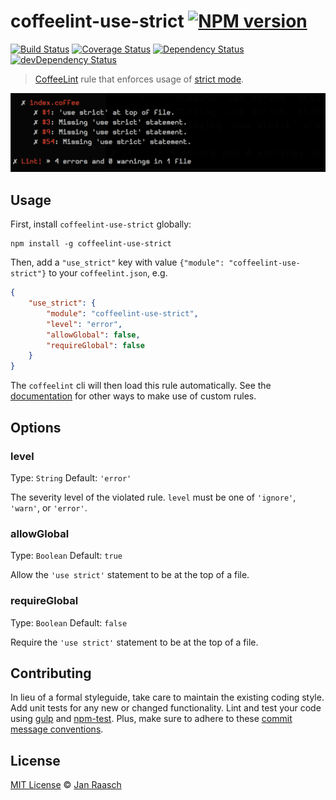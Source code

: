 # coffeelint-use-strict [![NPM version][npm-image]][npm-url]
[![Build Status][travis-image]][travis-url] [![Coverage Status][coveralls-image]][coveralls-url] [![Dependency Status][depstat-image]][depstat-url] [![devDependency Status][devdepstat-image]][devdepstat-url]

> [CoffeeLint][coffeelint] rule that enforces usage of [strict mode][moz-strictmode-doc].

![example-output](screenshot.png)

## Usage

First, install `coffeelint-use-strict` globally:

```shell
npm install -g coffeelint-use-strict
```

Then, add a `"use_strict"` key with value `{"module": "coffeelint-use-strict"}` to your `coffeelint.json`, e.g.

```json
{
    "use_strict": {
        "module": "coffeelint-use-strict",
        "level": "error",
        "allowGlobal": false,
        "requireGlobal": false
    }
}
```

The `coffeelint` cli will then load this rule automatically. See the [documentation][coffeelint-api-doc] for other ways to make use of custom rules.

## Options

### level
Type: `String`
Default: `'error'`

The severity level of the violated rule. `level` must be one of `'ignore'`, `'warn'`, or `'error'`.

### allowGlobal
Type: `Boolean`
Default: `true`

Allow the `'use strict'` statement to be at the top of a file.

### requireGlobal
Type: `Boolean`
Default: `false`

Require the `'use strict'` statement to be at the top of a file.

## Contributing
In lieu of a formal styleguide, take care to maintain the existing coding style. Add unit tests for any new or changed functionality. Lint and test your code using [gulp][gulp] and [npm-test](https://npmjs.org/doc/test.html). Plus, make sure to adhere to these [commit message conventions](https://docs.google.com/document/d/1QrDFcIiPjSLDn3EL15IJygNPiHORgU1_OOAqWjiDU5Y/edit#heading=h.uyo6cb12dt6w).

## License

[MIT License](http://en.wikipedia.org/wiki/MIT_License) © [Jan Raasch](http://janraasch.com)

[gulp]: http://gulpjs.com/

[coffeelint]: http://www.coffeelint.org
[coffeelint-api-doc]: http://www.coffeelint.org/#api
[moz-strictmode-doc]: https://developer.mozilla.org/en-US/docs/Web/JavaScript/Reference/Functions_and_function_scope/Strict_mode?redirectlocale=en-US&redirectslug=JavaScript%2FReference%2FFunctions_and_function_scope%2FStrict_mode

[npm-url]: https://npmjs.org/package/coffeelint-use-strict
[npm-image]: http://img.shields.io/npm/v/coffeelint-use-strict.svg

[travis-url]: http://travis-ci.org/janraasch/coffeelint-use-strict
[travis-image]: https://secure.travis-ci.org/janraasch/coffeelint-use-strict.svg?branch=master

[coveralls-url]: https://coveralls.io/r/janraasch/coffeelint-use-strict
[coveralls-image]: https://coveralls.io/repos/janraasch/coffeelint-use-strict/badge.svg

[depstat-url]: https://david-dm.org/janraasch/coffeelint-use-strict
[depstat-image]: https://david-dm.org/janraasch/coffeelint-use-strict.svg

[devdepstat-url]: https://david-dm.org/janraasch/coffeelint-use-strict#info=devDependencies
[devdepstat-image]: https://david-dm.org/janraasch/coffeelint-use-strict/dev-status.svg
